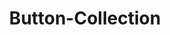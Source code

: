 ---
title: Button-Collection
id: button-collection
visible: true
buttons:
  -
    caption: Kontakt
    icon: contact_mail
  -
    caption: Leistungen
    icon: assessment
  -
    caption: FAQ
    icon: question_answer
---     